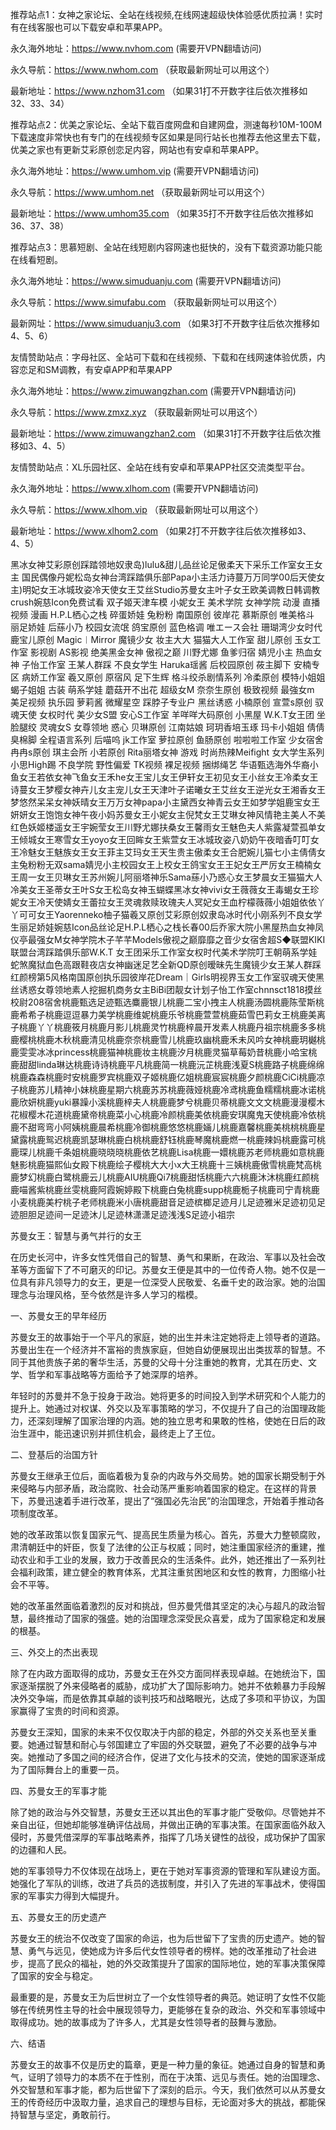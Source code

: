 推荐站点1：女神之家论坛、全站在线视频,在线网速超级快体验感优质拉满！实时有在线客服也可以下载安卓和苹果APP。

永久海外地址：https://www.nvhom.com (需要开VPN翻墙访问)

永久导航：https://www.nwhom.com （获取最新网址可以用这个）

最新地址：https://www.nzhom31.com （如果31打不开数字往后依次推移如32、33、34）

推荐站点2：优美之家论坛、全站下载百度网盘和自建网盘，测速每秒10M-100M下载速度非常快也有专门的在线视频专区如果是同行站长也推荐去他这里去下载，优美之家也有更新艾彩原创恋足内容，网站也有安卓和苹果APP。

永久海外地址：https://www.umhom.vip (需要开VPN翻墙访问)

永久导航：https://www.umhom.net （获取最新网址可以用这个）

最新地址：https://www.umhom35.com （如果35打不开数字往后依次推移如36、37、38）

推荐站点3：思慕短剧、全站在线短剧内容网速也挺快的，没有下载资源功能只能在线看短剧。

永久海外地址：https://www.simuduanju.com (需要开VPN翻墙访问)

永久导航：https://www.simufabu.com （获取最新网址可以用这个）

最新网址：https://www.simuduanju3.com （如果3打不开数字往后依次推移如4、5、6）

友情赞助站点：字母社区、全站可下载和在线视频、下载和在线网速体验优质，内容恋足和SM调教，有安卓APP和苹果APP

永久海外地址：https://www.zimuwangzhan.com (需要开VPN翻墙访问)

永久导航：https://www.zmxz.xyz （获取最新网址可以用这个）

最新地址：https://www.zimuwangzhan2.com （如果31打不开数字往后依次推移如3、4、5）

友情赞助站点：XL乐园社区、全站在线有安卓和苹果APP社区交流类型平台。

永久海外地址：https://www.xlhom.com (需要开VPN翻墙访问)

永久导航：https://www.xlhom.vip （获取最新网址可以用这个）

最新地址：https://www.xlhom2.com （如果2打不开数字往后依次推移如3、4、5）

黑冰女神艾彩原创踩踏领地奴隶岛)lulu&甜儿品丝论足傲柔天下采乐工作室女王女主 国民偶像丹妮松岛女神台湾踩踏俱乐部Papa小主活力诗蔓万万同学00后天使女主)明妃女王冰城玫姿冷天使女王艾丝Studio苏曼女主叶子女王欧美调教日韩调教crush婉慈Icon免费试看 双子姬天津车模 小妮女王 美术学院 女神学院 动漫 直播视频 漫画 H.P.L栖心之栈 碎蛋娇娃 兔粉粉 南国原创 彼岸花 慕斯原创 唯美格斗 丽足娇娃 后蕬小乃 校园女流氓 鸽宝原创 蓝色格调 唯エース会社 珊瑚湾少女时代 鹿宝儿原创 Magic︱Mirror 魔镜少女 妆主大大 猫猫大人工作室 甜儿原创 玉女工作室 影视剧 AS影视 绝美黑金女神 傲视之巅 川野尤娜 鱼爹归宿 婧児小主 热血女神 子怡工作室 王某人群踩 不良女学生 Haruka瑶酱 后校园原创 莜主脚下 安楠专区 病娇工作室 羲又原创 原宿风 足下生辉 格斗绞杀剧情系列 冷柔原创 模特小姐姐 蝎子姐姐 古装 萌系学娃 蘑菇开不出花 超级女M 奈奈生原创 极致视频 最強女m 美足视频 执乐园 萝莉酱 微耀星空 踩脖子专业户 黑丝诱惑 小楠原创 宣萱s原创 驭魂天使 女权时代 美少女S盟 安心S工作室 羊咩咩大码原创 小黑屋 W.K.T女王团 坐脸腿绞 灵魂女S 女尊领地 惑心 贝琳原创 江南姑娘 珂玥香培玉琢 玛卡小姐姐 倩倩臭棉脚 全程语言系列 后喵呜 jk工作室 萝拉原创 鱼肠原创 啦啦啦工作室 少女宿舍 冉冉s原创 琪主会所 小若原创 Rita丽塔女神 游戏 时尚热辣Meifight 女大学生系列 小思High踢 不良学院 野性偏爱 TK视频 裸足视频 捆绑绳艺 华语甄选海外华裔小鱼女王若依女神飞鱼女王禾he女王宝儿女王伊轩女王初见女王小丝女王冷柔女王诗蔓女王梦樱女神卉儿女主宠儿女王天津叶子诺曦女王艾丝女王逆光女王湘香女王梦悠然呆呆女神妖晴女王万万女神papa小主黛西女神青云女王如梦学姐鹿宝女王妍妍女王饱饱女神午夜小妈苏曼女王小妮女主倪梵女王艾琳女神风情艳主美人不美红色妖姬楼遥女王宇婉莹女王川野尤娜扶桑女王馨雨女王魅色夫人紫露凝萱孤单女王倾城女王寒雪女王yoyo女王回眸女王紫萱女王冰城玫姿八奶奶午夜暗香叮叮女王冷魅女王魅族女王女王菲主艾玛女王天生贵主傲柔女王合肥婉儿猫七小主倩倩女主兔粉粉无双sama婧児小主校园女王上校女王鸽宝女王王妃女王严厉女王楠楠女王周一女王贝琳女王苏州婉儿阿丽塔神乐Sama蕬小乃惑心女王梦晨女王猫猫大人冷美女王圣蒂女王叶S女王松岛女神玉蝴蝶黑冰女神vivi女王薇薇女王毒蝎女王珍妮女王冷天使婧女王蕾拉女王灵魂救赎玫瑰夫人冥妃女王血柠檬薇薇小姐姐依依丫丫可可女王Yaorenneko柚子猫羲又原创艾彩原创奴隶岛冰时代小刚系列不良女学生丽足娇娃婉慈Icon品丝论足H.P.L栖心之栈长春00后乔家大院小黑屋热血女神凤仪亭最强女M女神学院木子芊芊Models傲视之巅靡靡之音少女宿舍超S◆联盟KIKI联盟台湾踩踏俱乐部W.K.T 女王团采乐工作室女权时代美术学院叮王朝萌系学娃蛇煞魔狱血色高跟鞋夜店女神幽迷足艺全新QD原创暧昧先生魔镜少女王某人群踩红颜榜第5风格南国原创执乐园彼岸花Dream｜Girls明视界玉女工作室驭魂天使黑丝诱惑女尊领地素人挖掘机商务女主BiBi团靓女计划子怡工作室chnnsct1818摸丝校尉208宿舍桃鹿甄选足迹甄选麋鹿银儿桃鹿二宝小拽主人桃鹿汤圆桃鹿陈莹斯桃鹿希希子桃鹿逗逗暴力美学桃鹿维妮桃鹿乐爷桃鹿萱萱桃鹿茹雪巴莉女王桃鹿美离子桃鹿丫丫桃鹿筱月桃鹿月影儿桃鹿灵竹桃鹿梓晨开发素人桃鹿丹祖宗桃鹿多多桃鹿樱桃桃鹿木秋桃鹿清见桃鹿奈奈桃鹿雪儿桃鹿玖幽桃鹿禾未风吟女神桃鹿玥樾桃鹿雯雯冰冰princess桃鹿猫神桃鹿妆主桃鹿汐月桃鹿灵猫草莓奶昔桃鹿小哈宝桃鹿甜甜linda琳达桃鹿诗诗桃鹿平凡桃鹿简一桃鹿沅芷桃鹿浅夏S桃鹿路子桃鹿绵绵桃鹿森森桃鹿时安桃鹿罗宾桃鹿双子姬桃鹿亿姐桃鹿宸宸桃鹿夕颜桃鹿CiCi桃鹿凉子桃鹿苏儿精神小妹桃鹿星期六桃鹿苏苏桃鹿薇娅桃鹿冷鸢桃鹿鱼糯糯桃鹿冰诺桃鹿欣妍桃鹿yuki暴躁小溪桃鹿梓夫人桃鹿鹿梦兮桃鹿贝蒂桃鹿文文文桃鹿漫漫樱木花椒樱木花道桃鹿黛帝桃鹿菜小心桃鹿冷颜桃鹿美依桃鹿安琪魔鬼天使桃鹿冷依桃鹿不甜弯弯小阿姨桃鹿晨希桃鹿冷御桃鹿悠悠桃鹿婳儿桃鹿嘉馨桃鹿美桃桃桃鹿星黛露桃鹿鸳迟桃鹿凯瑟琳桃鹿白桃桃鹿舒钰桃鹿琴魔桃鹿燃一桃鹿辣妈桃鹿露可桃鹿琛儿桃鹿千条姐桃鹿晓晓晓桃鹿依艺桃鹿Lisa桃鹿一嬛桃鹿苏老师桃鹿如意桃鹿魅影桃鹿猫熙仙女殿下桃鹿绘子樱桃大大小x大王桃鹿十三姨桃鹿傲雪桃鹿梵高桃鹿梦幻桃鹿白鹭桃鹿云儿桃鹿AIU桃鹿Qi7桃鹿甜恬桃鹿六六桃鹿沐沐桃鹿红颜桃鹿喵酱紫桃鹿丝雯桃鹿阿霞婉婷殿下桃鹿白兔桃鹿supp桃鹿栀子桃鹿司宁青桃鹿小麦桃鹿美柠桃子老师桃鹿米小唐桃鹿甜音足迹槟榔足迹月儿足迹雅米足迹初见足迹胆胆足迹间一足迹沐儿足迹林潇潇足迹浅浅S足迹小祖宗



苏曼女王：智慧与勇气并行的女王

在历史长河中，许多女性凭借自己的智慧、勇气和果断，在政治、军事以及社会改革等方面留下了不可磨灭的印记。苏曼女王便是其中的一位传奇人物。她不仅是一位具有非凡领导力的女王，更是一位深受人民敬爱、名垂千史的政治家。她的治国理念与治理风格，至今依然是许多人学习的楷模。

一、苏曼女王的早年经历

苏曼女王的故事始于一个平凡的家庭，她的出生并未注定她将走上领导者的道路。苏曼出生在一个经济并不富裕的贵族家庭，但她自幼便展现出出类拔萃的智慧。不同于其他贵族子弟的奢华生活，苏曼的父母十分注重她的教育，尤其在历史、文学、哲学和军事战略等方面给予了她深厚的培养。

年轻时的苏曼并不急于投身于政治。她将更多的时间投入到学术研究和个人能力的提升上。她通过对权谋、外交以及军事策略的学习，不仅提升了自己的治国理政能力，还深刻理解了国家治理的内涵。她的独立思考和果敢的性格，使她在日后的政治生涯中，能迅速识别并抓住机会，最终走上了王位。

二、登基后的治国方针

苏曼女王继承王位后，面临着极为复杂的内政与外交局势。她的国家长期受制于外来侵略与内部矛盾，政治腐败、社会动荡严重影响着国家的稳定。在这样的背景下，苏曼迅速着手进行改革，提出了“强国必先治民”的治国理念，开始着手推动各项制度改革。

她的改革政策以恢复国家元气、提高民生质量为核心。首先，苏曼大力整顿腐败，肃清朝廷中的奸臣，恢复了法律的公正与权威；同时，她注重国家经济的重建，推动农业和手工业的发展，致力于改善民众的生活条件。此外，她还推出了一系列社会福利政策，建立健全的教育体系，尤其注重贫困地区和女性的教育，力图缩小社会不平等。

她的改革虽然面临着激烈的反对和挑战，但苏曼凭借其坚定的决心与超凡的政治智慧，最终推动了国家的强盛。她的治国理念深受民众喜爱，成为了国家稳定和发展的根基。

三、外交上的杰出表现

除了在内政方面取得的成功，苏曼女王在外交方面同样表现卓越。在她统治下，国家逐渐摆脱了外来侵略者的威胁，成功扩大了国际影响力。她并不依赖暴力手段解决外交争端，而是依靠其卓越的谈判技巧和战略眼光，达成了多项和平协议，为国家赢得了宝贵的时间和资源。

苏曼女王深知，国家的未来不仅仅取决于内部的稳定，外部的外交关系也至关重要。她通过智慧和耐心与邻国建立了牢固的外交联盟，避免了不必要的战争与冲突。她推动了多国之间的经济合作，促进了文化与技术的交流，使她的国家逐渐成为了国际舞台上的重要一员。

四、苏曼女王的军事才能

除了她的政治与外交智慧，苏曼女王还以其出色的军事才能广受敬仰。尽管她并不亲自出征，但她却能够准确评估战局，并做出正确的军事决策。在国家面临外敌入侵时，苏曼凭借深厚的军事战略素养，指挥了几场关键性的战役，成功保护了国家的边疆和人民。

她的军事领导力不仅体现在战场上，更在于她对军事资源的管理和军队建设方面。她强化了军队的训练，改进了兵员的选拔制度，并引入了先进的军事战术，使得国家的军事实力得到大幅提升。

五、苏曼女王的历史遗产

苏曼女王的统治不仅改变了国家的命运，也为后世留下了宝贵的历史遗产。她的智慧、勇气与远见，使她成为许多后代女性领导者的榜样。她的改革推动了社会进步，提高了民众的福祉，她的外交政策提升了国家的国际地位，她的军事决策保障了国家的安全与稳定。

最重要的是，苏曼女王为后世树立了一个女性领导者的典范。她证明了女性不仅能够在传统男性主导的社会中展现领导力，更能够在复杂的政治、外交和军事领域中取得成功。她的故事成为了许多人，尤其是女性领导者的鼓舞与激励。

六、结语

苏曼女王的故事不仅是历史的篇章，更是一种力量的象征。她通过自身的智慧和勇气，证明了领导力的本质不在于性别，而在于决策、远见与责任。她的治国理念、外交智慧和军事才能，都为后世留下了深刻的启示。今天，我们依然可以从苏曼女王的传奇经历中汲取力量，追求自己的理想与目标，无论面对多大的挑战，都能保持智慧与坚定，勇敢前行。

